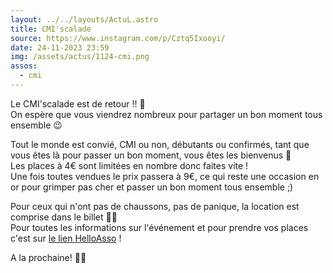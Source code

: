 ```yaml
---
layout: ../../layouts/ActuL.astro
title: CMI'scalade
source: https://www.instagram.com/p/Cztq5Ixooyi/
date: 24-11-2023 23:59
img: /assets/actus/1124-cmi.png
assos:
  - cmi
---
```


Le CMI'scalade est de retour !! 🧗  
On espère que vous viendrez nombreux pour partager un bon moment tous ensemble 😉

Tout le monde est convié, CMI ou non, débutants ou confirmés, tant que vous êtes là pour passer un bon moment, vous êtes les bienvenus 💚  
Les places à 4€ sont limitées en nombre donc faites vite !  
Une fois toutes vendues le prix passera à 9€, ce qui reste une occasion en or pour grimper pas cher et passer un bon moment tous ensemble ;)

Pour ceux qui n'ont pas de chaussons, pas de panique, la location est comprise dans le billet 👍🏼  
Pour toutes les informations sur l'événement et pour prendre vos places c'est sur [le lien HelloAsso](https://www.helloasso.com/associations/cmi-sorbonne) !

A la prochaine! 💚💚
